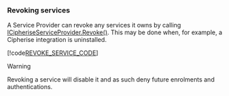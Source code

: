 ### <a name="RevokeService"></a>Revoking services
A Service Provider can revoke any services it owns by calling
[ICipheriseServiceProvider.Revoke()](../api/Cipherise.ICipheriseServiceProvider.html#Cipherise_ICipheriseServiceProvider_Revoke_Cipherise_ICipheriseError_).
This may be done when, for example, a Cipherise integration is uninstalled.

[!code[REVOKE_SERVICE_CODE](revokeservice.cs)]

> [!WARNING]
> Revoking a service will disable it and as such deny future enrolments and authentications.